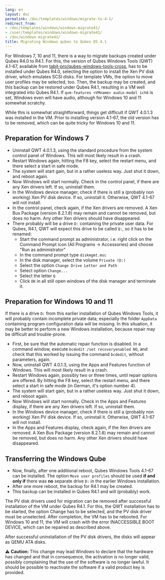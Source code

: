 ```yaml
---
lang: en
layout: doc
permalink: /doc/templates/windows/migrate-to-4-1/
redirect_from:
- /doc/templates/windows/windows-migrate41/
- /user/templates/windows/windows-migrate41/
- /doc/windows-migrate41/
title: Migrating Windows qubes to Qubes OS 4.1
---
```


For Windows 7, 10 and 11, there is a way to migrate backups created under Qubes R4.0 to R4.1. For this, the version of Qubes Windows Tools (QWT) 4.1-67, available from [tabit-pro/qubes-windows-tools-cross](https://github.com/tabit-pro/qubes-windows-tools-cross/releases), has to be installed under Qubes R4.0, selecting the option to install the Xen PV disk driver, which emulates SCSI disks. For template VMs, the option to move user profiles may be selected, too. Then, the backup may be created, and this backup can be restored under Qubes R4.1, resulting in a VM well integrated into Qubes R4.1. If `qvm-features <VMname> audio-model ich6` is set, Windows even will have audio, although for Windows 10 and 11 somewhat scratchy.
 
While this is somewhat straightforward, things get difficult if QWT 4.0.1.3 was installed in the VM. Prior to installing version 4.1-67, the old version has to be removed, which can be quite tricky for Windows 10 and 11.

## Preparation for Windows 7

 - Uninstall QWT 4.0.1.3, using the standard procedure from the system control panel of Windows. This will most likely result in a crash.
 - Restart Windows again, hitting the F8 key, select the restart menu, and there select a start in safe mode.
 - The system will start gain, but in a rather useless way. Just shut it down, and reboot again.
 - Now Windows will start normally. Check in the control panel, if there are any Xen drivers left. If so, uninstall them.
 - In the Windows device manager, check if there is still a (probably non working) Xen PV disk device. If so, uninstall it. Otherwise, QWT 4.1-67 will not install.
 - In the control panel, check again, if the Xen drivers are removed. A Xen Bus Package (version 8.2.1.8) may remain and cannot be removed, but does no harm. Any other Xen drivers should have disappeared.
 - There probably will be a drive `D:` containing the private user data. For Qubes, R4.1, QWT will expect this drive to be called `Q:`, so it has to be renamed:
	 - Start the command prompt as administrator, i.e. right click on the Command Prompt icon (All Programs -> Accessories) and choose "Run as administrator"
	 - In the command prompt type `diskmgmt.msc`
	 - In the disk manager, select the volume `Private (D:)`
	 - Select the option `Change Drive Letter and Path`
	 - Select option `Change...`
	 - Select the letter `Q`
	 - Click `OK` in all still open windows of the disk manager and terminate it.

## Preparation for Windows 10 and 11

If there is a drive `D:` from this earlier installation of Qubes Windows Tools, it will probably contain incomplete private data; especially the folder `AppData` containing program configuration data will be missing. In this situation, it may be better to perform a new Windows installation, because repair may be difficult and trouble-prone.
- First, be sure that the automatic repair function is disabled. In a command window, execute `bcdedit /set recoveryenabled NO`, and check that this worked by issuing the command `bcdedit`, without parameters, again.
- Now, uninstall QWT 4.0.1.3, using the Apps and Features function of Windows. This will most likely result in a crash.
- Restart Windows again, possibly two or three times, until repair options are offered. By hitting the F8 key, select the restart menu, and there select a start in safe mode (in German, it's option number 4).
- The system will start gain, but in a rather useless way. Just shut it down, and reboot again.
- Now Windows will start normally. Check in the Apps and Features display, if there are any Xen drivers left. If so, uninstall them.
- In the Windows device manager, check if there is still a (probably non working) Xen PV disk device. If so, uninstall it. Otherwise, QWT 4.1-67 will not install.
- In the Apps and Features display, check again, if the Xen drivers are removed. A Xen Bus Package (version 8.2.1.8) may remain and cannot be removed, but does no harm. Any other Xen drivers should have disappeared.
  
## Transferring the Windows Qube

- Now, finally, after one additional reboot, Qubes Windows Tools 4.1-67 can be installed. The option `Move user profiles` should be used **if and only if** there was **no** separate drive `D:` in the earlier Windows installation.
- After one more reboot, the backup for R4.1 may be created.
- This backup can be installed in Qubes R4.1 and will (probably) work.
 
The PV disk drivers used for migration can be removed after successful installation of the VM under Qubes R4.1. For this, the QWT installation has to be started, the option Change has to be selected, and the PV disk driver must be unselected. After completion, the VM has to be rebooted. For Windows 10 and 11, the VM will crash with the error INACCESSIBLE BOOT DEVICE, which can be repaired as described above.

After successful uninstallation of the PV disk drivers, the disks will appear as QEMU ATA disks.

:warning: **Caution:** This change may lead Windows to declare that the hardware has changed and that in consequence, the activation is no longer valid, possibly complaining that the use of the software is no longer lawful. It should be possible to reactivate the software if a valid product key is provided.
